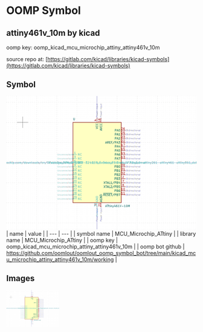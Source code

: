 # OOMP Symbol  
## attiny461v_10m  by kicad  
  
oomp key: oomp_kicad_mcu_microchip_attiny_attiny461v_10m  
  
source repo at: [https://gitlab.com/kicad/libraries/kicad-symbols](https://gitlab.com/kicad/libraries/kicad-symbols)  
## Symbol  
  
[![working.png](working_600.png)](working.png)  
| name | value | 
| --- | --- | 
| symbol name | MCU_Microchip_ATtiny | 
| library name | MCU_Microchip_ATtiny | 
| oomp key | oomp_kicad_mcu_microchip_attiny_attiny461v_10m | 
| oomp bot github | https://github.com/oomlout/oomlout_oomp_symbol_bot/tree/main/kicad_mcu_microchip_attiny_attiny461v_10m/working | 
## Images  
  
[![working.png](working_140.png)](working.png)  
